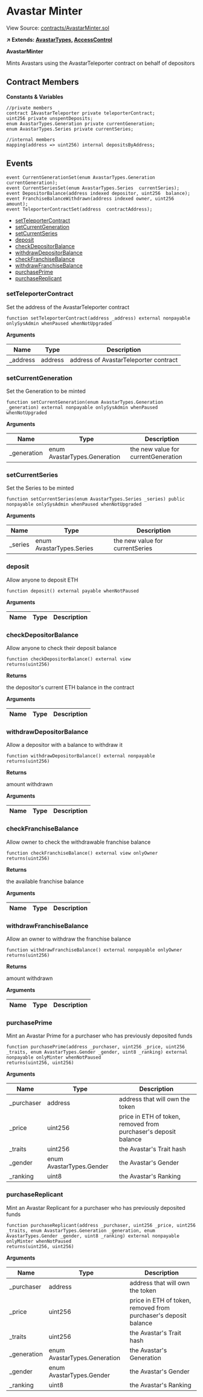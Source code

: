 # Avastar Minter

View Source: [contracts/AvastarMinter.sol](https://github.com/Dapp-Wizards/Avastars-Contracts/blob/master/contracts/AvastarMinter.sol)

**↗ Extends: [AvastarTypes](AvastarTypes.md), [AccessControl](AccessControl.md)**

**AvastarMinter**

Mints Avastars using the AvastarTeleporter contract on behalf of depositors

## Contract Members
**Constants & Variables**

```solidity
//private members
contract IAvastarTeleporter private teleporterContract;
uint256 private unspentDeposits;
enum AvastarTypes.Generation private currentGeneration;
enum AvastarTypes.Series private currentSeries;

//internal members
mapping(address => uint256) internal depositsByAddress;

```

## Events

```solidity
event CurrentGenerationSet(enum AvastarTypes.Generation  currentGeneration);
event CurrentSeriesSet(enum AvastarTypes.Series  currentSeries);
event DepositorBalance(address indexed depositor, uint256  balance);
event FranchiseBalanceWithdrawn(address indexed owner, uint256  amount);
event TeleporterContractSet(address  contractAddress);
```

- [setTeleporterContract](#setteleportercontract)
- [setCurrentGeneration](#setcurrentgeneration)
- [setCurrentSeries](#setcurrentseries)
- [deposit](#deposit)
- [checkDepositorBalance](#checkdepositorbalance)
- [withdrawDepositorBalance](#withdrawdepositorbalance)
- [checkFranchiseBalance](#checkfranchisebalance)
- [withdrawFranchiseBalance](#withdrawfranchisebalance)
- [purchasePrime](#purchaseprime)
- [purchaseReplicant](#purchasereplicant)

### setTeleporterContract

Set the address of the AvastarTeleporter contract

```solidity
function setTeleporterContract(address _address) external nonpayable onlySysAdmin whenPaused whenNotUpgraded 
```

**Arguments**

| Name        | Type           | Description  |
| ------------- |------------- | -----|
| _address | address | address of AvastarTeleporter contract | 

### setCurrentGeneration

Set the Generation to be minted

```solidity
function setCurrentGeneration(enum AvastarTypes.Generation _generation) external nonpayable onlySysAdmin whenPaused whenNotUpgraded 
```

**Arguments**

| Name        | Type           | Description  |
| ------------- |------------- | -----|
| _generation | enum AvastarTypes.Generation | the new value for currentGeneration | 

### setCurrentSeries

Set the Series to be minted

```solidity
function setCurrentSeries(enum AvastarTypes.Series _series) public nonpayable onlySysAdmin whenPaused whenNotUpgraded 
```

**Arguments**

| Name        | Type           | Description  |
| ------------- |------------- | -----|
| _series | enum AvastarTypes.Series | the new value for currentSeries | 

### deposit

Allow anyone to deposit ETH

```solidity
function deposit() external payable whenNotPaused 
```

**Arguments**

| Name        | Type           | Description  |
| ------------- |------------- | -----|

### checkDepositorBalance

Allow anyone to check their deposit balance

```solidity
function checkDepositorBalance() external view
returns(uint256)
```

**Returns**

the depositor's current ETH balance in the contract

**Arguments**

| Name        | Type           | Description  |
| ------------- |------------- | -----|

### withdrawDepositorBalance

Allow a depositor with a balance to withdraw it

```solidity
function withdrawDepositorBalance() external nonpayable
returns(uint256)
```

**Returns**

amount withdrawn

**Arguments**

| Name        | Type           | Description  |
| ------------- |------------- | -----|

### checkFranchiseBalance

Allow owner to check the withdrawable franchise balance

```solidity
function checkFranchiseBalance() external view onlyOwner 
returns(uint256)
```

**Returns**

the available franchise balance

**Arguments**

| Name        | Type           | Description  |
| ------------- |------------- | -----|

### withdrawFranchiseBalance

Allow an owner to withdraw the franchise balance

```solidity
function withdrawFranchiseBalance() external nonpayable onlyOwner 
returns(uint256)
```

**Returns**

amount withdrawn

**Arguments**

| Name        | Type           | Description  |
| ------------- |------------- | -----|

### purchasePrime

Mint an Avastar Prime for a purchaser who has previously deposited funds

```solidity
function purchasePrime(address _purchaser, uint256 _price, uint256 _traits, enum AvastarTypes.Gender _gender, uint8 _ranking) external nonpayable onlyMinter whenNotPaused 
returns(uint256, uint256)
```

**Arguments**

| Name        | Type           | Description  |
| ------------- |------------- | -----|
| _purchaser | address | address that will own the token | 
| _price | uint256 | price in ETH of token, removed from purchaser's deposit balance | 
| _traits | uint256 | the Avastar's Trait hash | 
| _gender | enum AvastarTypes.Gender | the Avastar's Gender | 
| _ranking | uint8 | the Avastar's Ranking | 

### purchaseReplicant

Mint an Avastar Replicant for a purchaser who has previously deposited funds

```solidity
function purchaseReplicant(address _purchaser, uint256 _price, uint256 _traits, enum AvastarTypes.Generation _generation, enum AvastarTypes.Gender _gender, uint8 _ranking) external nonpayable onlyMinter whenNotPaused 
returns(uint256, uint256)
```

**Arguments**

| Name        | Type           | Description  |
| ------------- |------------- | -----|
| _purchaser | address | address that will own the token | 
| _price | uint256 | price in ETH of token, removed from purchaser's deposit balance | 
| _traits | uint256 | the Avastar's Trait hash | 
| _generation | enum AvastarTypes.Generation | the Avastar's Generation | 
| _gender | enum AvastarTypes.Gender | the Avastar's Gender | 
| _ranking | uint8 | the Avastar's Ranking | 

